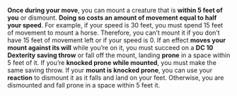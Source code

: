 **Once during your move**, you can mount a creature that is **within 5 feet of you** or dismount. **Doing so costs an amount of movement equal to half your speed**. For example, if your speed is 30 feet, you must spend 15 feet of movement to mount a horse. Therefore, you can’t mount it if you don’t have 15 feet of movement left or if your speed is 0. If an effect **moves your mount against its will** while you’re on it, you must succeed on a **DC 10 Dexterity saving throw** or fall off the mount, landing **prone** in a space within 5 feet of it. If you’re **knocked prone while mounted**, you must make the same saving throw. If your **mount is knocked prone**, you can use your **reaction** to dismount it as it falls and land on your feet. Otherwise, you are dismounted and fall prone in a space within 5 feet it.
